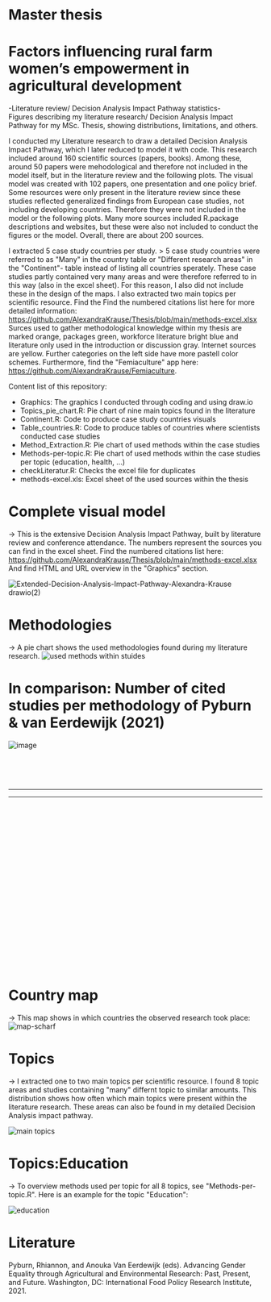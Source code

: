 # Master thesis 
# Factors influencing rural farm women’s empowerment in agricultural development

-Literature review/ Decision Analysis Impact Pathway statistics-
<br>
Figures describing my literature research/ Decision Analysis Impact Pathway for my MSc. Thesis, showing distributions, limitations, and others.

I conducted my Literature research to draw a detailed Decision Analysis Impact Pathway, which I later reduced to model it with code. This research included around 160 scientific sources (papers, books). Among these, around 50 papers were mehodological and therefore not included in the model itself, but in the literature review and the following plots. The visual model was created with 102 papers, one presentation and one policy brief. Some resources were only present in the literature review since these studies reflected generalized findings from European case studies, not including developing countries. Therefore they were not included in the model or the following plots.
Many more sources included R.package descriptions and websites, but these were also not included to conduct the figures or the model. Overall, there are about 200 sources.

I extracted 5 case study countries per study. > 5 case study countries were referred to as "Many" in the country table or "Different research areas" in the "Continent"- table instead of listing all countries sperately. These case studies partly contained very many areas and were therefore referred to in this way (also in the excel sheet). For this reason, I also did not include these in the design of the maps.
I also extracted two main topics per scientific resource.
Find the Find the numbered citations list here for more detailed information: https://github.com/AlexandraKrause/Thesis/blob/main/methods-excel.xlsx
Surces used to gather methodological knowledge within my thesis are marked orange, packages green, workforce literature bright blue and literature only used in the introduction or discussion gray. Internet sources are yellow. Further categories on the left side have more pastell color schemes.
Furthermore, find the "Femiaculture" app here: https://github.com/AlexandraKrause/Femiaculture.

Content list of this repository:
- Graphics: The graphics I conducted through coding and using draw.io
- Topics_pie_chart.R: Pie chart of nine main topics found in the literature
- Continent.R: Code to produce case study countries visuals
- Table_countries.R: Code to produce tables of countries where scientists conducted case studies
- Method_Extraction.R: Pie chart of used methods within the case studies
- Methods-per-topic.R: Pie chart of used methods within the case studies per topic (education, health, ...)
- checkLiteratur.R: Checks the excel file for duplicates
- methods-excel.xls: Excel sheet of the used sources within the thesis

# Complete visual model
-> This is the extensive Decision Analysis Impact Pathway, built by literature review and conference attendance. The numbers represent the sources you can find in the excel sheet. Find the numbered citations list here:
https://github.com/AlexandraKrause/Thesis/blob/main/methods-excel.xlsx
And find HTML and URL overview in the "Graphics" section.

![Extended-Decision-Analysis-Impact-Pathway-Alexandra-Krause drawio(2)](https://user-images.githubusercontent.com/82711784/187901773-d1a3ef67-94b9-4c3e-95fa-fc3f3053e29e.png)


# Methodologies
-> A pie chart shows the used methodologies found during my literature research.
![used methods within stuides](https://user-images.githubusercontent.com/82711784/187078507-9020dcc5-61c9-4de6-922c-9b662edb40fa.png)


# In comparison: Number of cited studies per methodology of Pyburn & van Eerdewijk (2021)
![image](https://user-images.githubusercontent.com/82711784/175346910-5405ef3a-2247-415b-b697-2b3788c41ba2.png)

<br><br><br>
<hr><hr>
<br><br><br><br><br><br><br><br><br><br><br><br><br><br><br><br><br><br><br>



# Country map
-> This map shows in which countries the observed research took place:
![map-scharf](https://user-images.githubusercontent.com/82711784/185958123-1b1d44d0-40e8-4b15-9714-a0a2a26a4041.png)


# Topics
-> I extracted one to two main topics per scientific resource. I found 8 topic areas and studies containing "many" differnt topic to similar amounts. This distribution shows how often which main topics were present within the literature research. These areas can also be found in my detailed Decision Analysis impact pathway.

![main topics](https://user-images.githubusercontent.com/82711784/187078512-1671037d-a37a-48f0-9b5e-1b6e66ef1171.png)


# Topics:Education
-> To overview methods used per topic for all 8 topics, see "Methods-per-topic.R". Here is an example for the topic "Education":

![education](https://user-images.githubusercontent.com/82711784/185979328-aa422ca2-e281-41d7-9cc3-bccfcf217d77.png)


# Literature
Pyburn, Rhiannon, and Anouka Van Eerdewijk (eds).
Advancing Gender Equality through Agricultural and Environmental Research: Past,
Present, and Future. Washington, DC: International Food Policy Research Institute,
2021.
